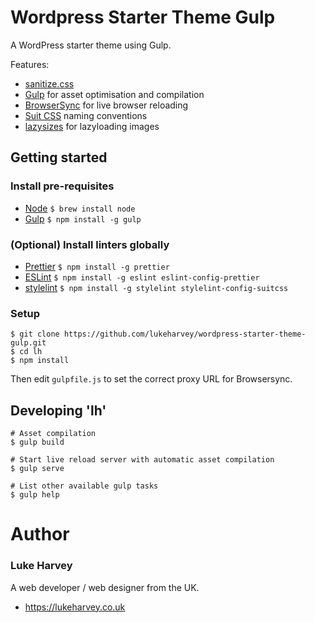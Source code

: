 # Wordpress Starter Theme Gulp

A WordPress starter theme using Gulp.

Features:

- [sanitize.css](https://jonathantneal.github.io/sanitize.css/)
- [Gulp](https://gulpjs.com/) for asset optimisation and compilation
- [BrowserSync](https://www.browsersync.io/) for live browser reloading
- [Suit CSS](https://suitcss.github.io/) naming conventions
- [lazysizes](https://github.com/aFarkas/lazysizes) for lazyloading images

## Getting started

### Install pre-requisites

- [Node](https://nodejs.org/) `$ brew install node`
- [Gulp](https://gulpjs.com/) `$ npm install -g gulp`

### (Optional) Install linters globally

- [Prettier](https://prettier.io/) `$ npm install -g prettier`
- [ESLint](https://eslint.org/) `$ npm install -g eslint eslint-config-prettier`
- [stylelint](https://stylelint.io/) `$ npm install -g stylelint stylelint-config-suitcss`

### Setup

```
$ git clone https://github.com/lukeharvey/wordpress-starter-theme-gulp.git
$ cd lh
$ npm install
```

Then edit `gulpfile.js` to set the correct proxy URL for Browsersync.

## Developing 'lh'

```
# Asset compilation
$ gulp build

# Start live reload server with automatic asset compilation
$ gulp serve

# List other available gulp tasks
$ gulp help
```

# Author

### Luke Harvey

A web developer / web designer from the UK.

- <https://lukeharvey.co.uk>
